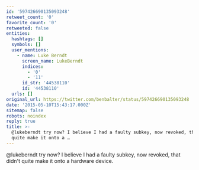 ```yaml
---
id: '597426690135093248'
retweet_count: '0'
favorite_count: '0'
retweeted: false
entities:
  hashtags: []
  symbols: []
  user_mentions:
    - name: Luke Berndt
      screen_name: LukeBerndt
      indices:
        - '0'
        - '11'
      id_str: '44538110'
      id: '44538110'
  urls: []
original_url: https://twitter.com/benbalter/status/597426690135093248
date: '2015-05-10T15:43:17.000Z'
sitemap: false
robots: noindex
reply: true
title: >-
  @lukeberndt try now? I believe I had a faulty subkey, now revoked, that didn't
  quite make it onto a …
---
```


@lukeberndt try now? I believe I had a faulty subkey, now revoked, that didn't quite make it onto a hardware device.